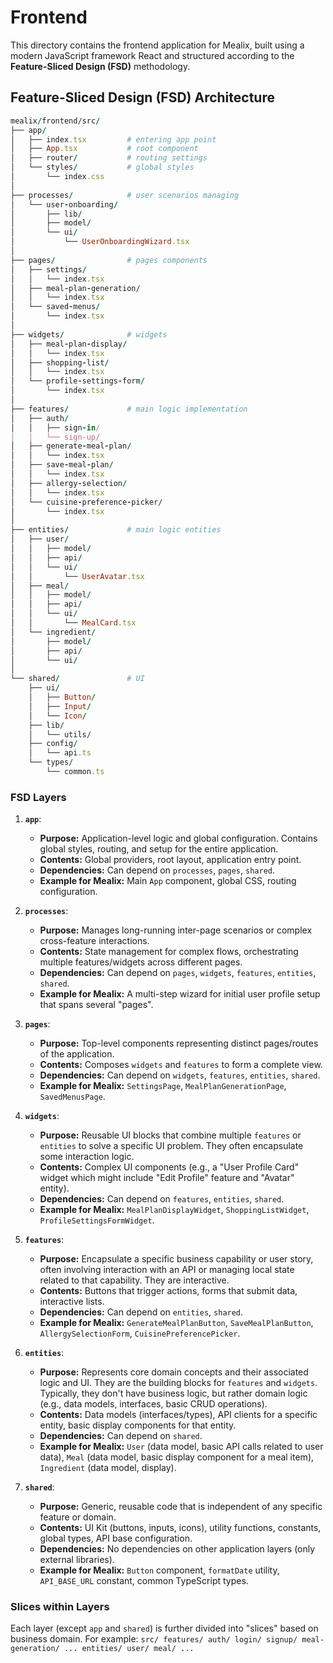# Frontend

This directory contains the frontend application for Mealix, built using a modern JavaScript framework React and structured according to the **Feature-Sliced Design (FSD)** methodology.

## Feature-Sliced Design (FSD) Architecture

```ruby
mealix/frontend/src/
├── app/
│   ├── index.tsx         # entering app point
│   ├── App.tsx           # root component
│   ├── router/           # routing settings
│   └── styles/           # global styles
│       └── index.css
│
├── processes/            # user scenarios managing
│   └── user-onboarding/  
│       ├── lib/
│       ├── model/
│       └── ui/
│           └── UserOnboardingWizard.tsx
│
├── pages/                # pages components
│   ├── settings/
│   │   └── index.tsx     
│   ├── meal-plan-generation/
│   │   └── index.tsx     
│   └── saved-menus/
│       └── index.tsx     
│
├── widgets/              # widgets
│   ├── meal-plan-display/
│   │   └── index.tsx     
│   ├── shopping-list/
│   │   └── index.tsx     
│   └── profile-settings-form/
│       └── index.tsx     
│
├── features/             # main logic implementation
│   ├── auth/             
│   │   ├── sign-in/
│   │   └── sign-up/
│   ├── generate-meal-plan/
│   │   └── index.tsx     
│   ├── save-meal-plan/
│   │   └── index.tsx     
│   ├── allergy-selection/
│   │   └── index.tsx     
│   └── cuisine-preference-picker/
│       └── index.tsx     
│
├── entities/             # main logic entities
│   ├── user/
│   │   ├── model/        
│   │   ├── api/          
│   │   └── ui/           
│   │       └── UserAvatar.tsx
│   ├── meal/
│   │   ├── model/
│   │   ├── api/
│   │   └── ui/
│   │       └── MealCard.tsx
│   └── ingredient/
│       ├── model/
│       ├── api/
│       └── ui/
│
└── shared/               # UI
    ├── ui/               
    │   ├── Button/
    │   ├── Input/
    │   └── Icon/
    ├── lib/              
    │   └── utils/
    ├── config/           
    │   └── api.ts
    └── types/            
        └── common.ts
```

### FSD Layers

1.  **`app`**:
    *   **Purpose:** Application-level logic and global configuration. Contains global styles, routing, and setup for the entire application.
    *   **Contents:** Global providers, root layout, application entry point.
    *   **Dependencies:** Can depend on `processes`, `pages`, `shared`.
    *   **Example for Mealix:** Main `App` component, global CSS, routing configuration.

2.  **`processes`**:
    *   **Purpose:** Manages long-running inter-page scenarios or complex cross-feature interactions.
    *   **Contents:** State management for complex flows, orchestrating multiple features/widgets across different pages.
    *   **Dependencies:** Can depend on `pages`, `widgets`, `features`, `entities`, `shared`.
    *   **Example for Mealix:** A multi-step wizard for initial user profile setup that spans several "pages".

3.  **`pages`**:
    *   **Purpose:** Top-level components representing distinct pages/routes of the application.
    *   **Contents:** Composes `widgets` and `features` to form a complete view.
    *   **Dependencies:** Can depend on `widgets`, `features`, `entities`, `shared`.
    *   **Example for Mealix:** `SettingsPage`, `MealPlanGenerationPage`, `SavedMenusPage`.

4.  **`widgets`**:
    *   **Purpose:** Reusable UI blocks that combine multiple `features` or `entities` to solve a specific UI problem. They often encapsulate some interaction logic.
    *   **Contents:** Complex UI components (e.g., a "User Profile Card" widget which might include "Edit Profile" feature and "Avatar" entity).
    *   **Dependencies:** Can depend on `features`, `entities`, `shared`.
    *   **Example for Mealix:** `MealPlanDisplayWidget`, `ShoppingListWidget`, `ProfileSettingsFormWidget`.

5.  **`features`**:
    *   **Purpose:** Encapsulate a specific business capability or user story, often involving interaction with an API or managing local state related to that capability. They are interactive.
    *   **Contents:** Buttons that trigger actions, forms that submit data, interactive lists.
    *   **Dependencies:** Can depend on `entities`, `shared`.
    *   **Example for Mealix:** `GenerateMealPlanButton`, `SaveMealPlanButton`, `AllergySelectionForm`, `CuisinePreferencePicker`.

6.  **`entities`**:
    *   **Purpose:** Represents core domain concepts and their associated logic and UI. They are the building blocks for `features` and `widgets`. Typically, they don't have business logic, but rather domain logic (e.g., data models, interfaces, basic CRUD operations).
    *   **Contents:** Data models (interfaces/types), API clients for a specific entity, basic display components for that entity.
    *   **Dependencies:** Can depend on `shared`.
    *   **Example for Mealix:** `User` (data model, basic API calls related to user data), `Meal` (data model, basic display component for a meal item), `Ingredient` (data model, display).

7.  **`shared`**:
    *   **Purpose:** Generic, reusable code that is independent of any specific feature or domain.
    *   **Contents:** UI Kit (buttons, inputs, icons), utility functions, constants, global types, API base configuration.
    *   **Dependencies:** No dependencies on other application layers (only external libraries).
    *   **Example for Mealix:** `Button` component, `formatDate` utility, `API_BASE_URL` constant, common TypeScript types.

### Slices within Layers

Each layer (except `app` and `shared`) is further divided into "slices" based on business domain. For example:
`src/
  features/
    auth/
      login/
      signup/
    meal-generation/
    ...
  entities/
    user/
    meal/
    ...
`
